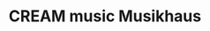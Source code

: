 ---
title: "CREAM music Musikhaus"
url: /frankfurt-am-main/cream-music-musikhaus/
shop: Instrumente
---